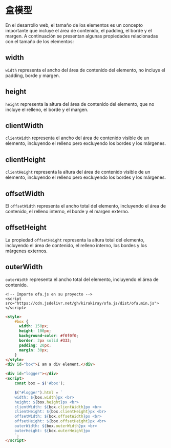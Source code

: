 # 盒模型

En el desarrollo web, el tamaño de los elementos es un concepto importante que incluye el área de contenido, el padding, el borde y el margen. A continuación se presentan algunas propiedades relacionadas con el tamaño de los elementos:

## width

`width` representa el ancho del área de contenido del elemento, no incluye el padding, borde y margen.

## height

`height` representa la altura del área de contenido del elemento, que no incluye el relleno, el borde y el margen.

## clientWidth

`clientWidth` representa el ancho del área de contenido visible de un elemento, incluyendo el relleno pero excluyendo los bordes y los márgenes.

## clientHeight

`clientHeight` representa la altura del área de contenido visible de un elemento, incluyendo el relleno pero excluyendo los bordes y los márgenes.

## offsetWidth

El `offsetWidth` representa el ancho total del elemento, incluyendo el área de contenido, el relleno interno, el borde y el margen externo.

## offsetHeight

La propiedad `offsetHeight` representa la altura total del elemento, incluyendo el área de contenido, el relleno interno, los bordes y los márgenes externos.

## outerWidth

`outerWidth` representa el ancho total del elemento, incluyendo el área de contenido.

<html-viewer>

```
<!-- Importe ofa.js en su proyecto -->
<script src="https://cdn.jsdelivr.net/gh/kirakiray/ofa.js/dist/ofa.min.js"></script>
```

```html
<style>
    #box {
      width: 150px;
      height: 100px;
      background-color: #f0f0f0;
      border: 2px solid #333;
      padding: 20px;
      margin: 30px;
    }
</style>
<div id="box">I am a div element.</div>

<div id="logger"></div>
<script>
    const box = $('#box');

    $("#logger").html = `
    width: ${box.width}px <br>
    height: ${box.height}px <br>
    clientWidth: ${box.clientWidth}px <br>
    clientHeight: ${box.clientHeight}px <br>
    offsetWidth: ${box.offsetWidth}px <br>
    offsetHeight: ${box.offsetHeight}px <br>
    outerWidth: ${box.outerWidth}px <br>
    outerHeight: ${box.outerHeight}px
    `;
</script>
```

</html-viewer>